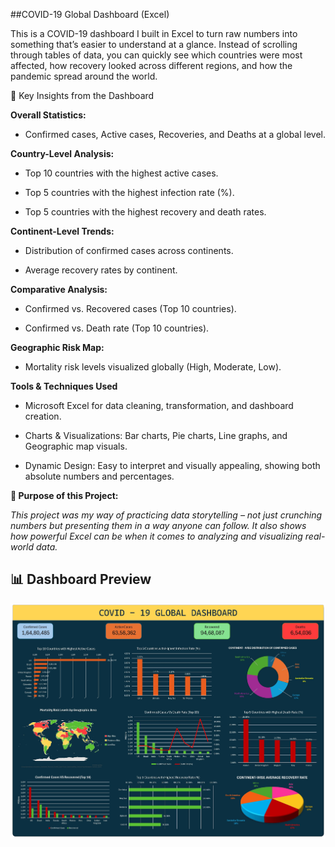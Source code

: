 ##COVID-19 Global Dashboard (Excel)

This is a COVID-19 dashboard I built in Excel to turn raw numbers into something that’s easier to understand at a glance. Instead of scrolling through tables of data, you can quickly see which countries were most affected, how recovery looked across different regions, and how the pandemic spread around the world.

🔹 Key Insights from the Dashboard

**Overall Statistics:**

- Confirmed cases, Active cases, Recoveries, and Deaths at a global level.

**Country-Level Analysis:**

- Top 10 countries with the highest active cases.

- Top 5 countries with the highest infection rate (%).

- Top 5 countries with the highest recovery and death rates.

**Continent-Level Trends:**

- Distribution of confirmed cases across continents.

- Average recovery rates by continent.

**Comparative Analysis:**

- Confirmed vs. Recovered cases (Top 10 countries).

- Confirmed vs. Death rate (Top 10 countries).

**Geographic Risk Map:**

- Mortality risk levels visualized globally (High, Moderate, Low).


**Tools & Techniques Used**

- Microsoft Excel for data cleaning, transformation, and dashboard creation.

- Charts & Visualizations: Bar charts, Pie charts, Line graphs, and Geographic map visuals.

- Dynamic Design: Easy to interpret and visually appealing, showing both absolute numbers and percentages.

**🚀 Purpose of this Project:**

*This project was my way of practicing data storytelling – not just crunching numbers but presenting them in a way anyone can follow. It also shows how powerful Excel can be when it comes to analyzing and visualizing real-world data.*

## 📊 Dashboard Preview
![COVID-19 Dashboard](Covid_19_dashboard.jpg)
